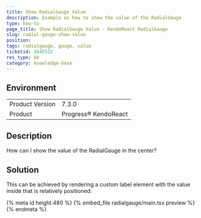 ```yaml
---
title: Show RadialGauge Value
description: Example on how to show the value of the RadialGauge
type: how-to
page_title: Show RadialGauge Value - KendoReact RadialGauge
slug: radial-gauge-show-value
position:
tags: radialgauge, gauge, value
ticketid: 1645522
res_type: kb
category: knowledge-base
---
```


## Environment

<table>
    <tbody>
	    <tr>
	    	<td>Product Version</td>
	    	<td>7.3.0</td>
	    </tr>
	    <tr>
	    	<td>Product</td>
	    	<td>Progress® KendoReact</td>
	    </tr>
    </tbody>
</table>

## Description

How can I show the value of the RadialGauge in the center?

## Solution

This can be achieved by rendering a custom label element with the value inside that is relatively positioned:

{% meta id height:480 %}
{% embed_file radialgauge/main.tsx preview %}
{% endmeta %}
